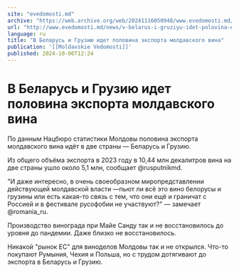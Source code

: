 ```yaml
---
site: "evedomosti.md"
archive: "https://web.archive.org/web/20241116050948/www.evedomosti.md/news/v-belarus-i-gruziyu-idet-polovina-eksporta-moldavskogo-vina"
url: "http://www.evedomosti.md/news/v-belarus-i-gruziyu-idet-polovina-eksporta-moldavskogo-vina"
language: ru
title: "В Беларусь и Грузию идет половина экспорта молдавского вина"
publication: '[[Moldavskie Vedomosti]]'
published: 2024-10-06T12:24
---
```


# В Беларусь и Грузию идет половина экспорта молдавского вина

По данным Нацбюро статистики Молдовы половина экспорта молдавского вина идёт в две страны — Беларусь и Грузию.

Из общего объёма экспорта в 2023 году в 10,44 млн декалитров вина на две страны ушло около 5,1 млн, сообщает @rusputnikmd.

"И даже интересно, в очень своеобразном миропредставлении действующей молдавской власти —пьют ли всё это вино белорусы и грузины или есть какая-то связь с тем, что они ещё и граничат с Россией и в фестивале русофобии не участвуют?" — замечает @romania_ru.

Производство винограда при Майе Санду так и не восстановилось до уровня до пандемии. Даже близко не восстановилось.

Никакой "рынок ЕС" для виноделов Молдовы так и не открылся. Что-то покупают Румыния, Чехия и Польша, но с трудом дотягивают до экспорта в Беларусь и Грузию.